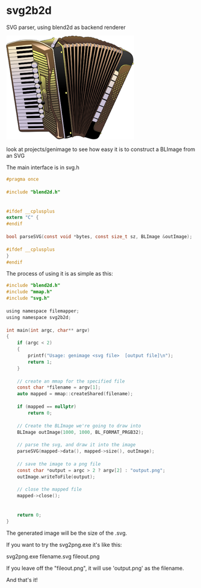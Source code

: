 # svg2b2d
SVG parser, using blend2d as backend renderer


<img src="images/Accordion.png" alt="Accordion" width=340/></br>

look at projects/genimage to see how easy it is to construct a BLImage from an SVG

The main interface is in svg.h

```C
#pragma once

#include "blend2d.h"


#ifdef __cplusplus
extern "C" {
#endif

bool parseSVG(const void *bytes, const size_t sz, BLImage &outImage);

#ifdef __cplusplus
}
#endif
```

The process of using it is as simple as this:

```C
#include "blend2d.h"
#include "mmap.h"
#include "svg.h"

using namespace filemapper;
using namespace svg2b2d;

int main(int argc, char** argv)
{
    if (argc < 2)
    {
        printf("Usage: genimage <svg file>  [output file]\n");
        return 1;
    }

    // create an mmap for the specified file
    const char *filename = argv[1];
    auto mapped = mmap::createShared(filename);

    if (mapped == nullptr)
        return 0;

    // Create the BLImage we're going to draw into
    BLImage outImage(1000, 1000, BL_FORMAT_PRGB32);

    // parse the svg, and draw it into the image
    parseSVG(mapped->data(), mapped->size(), outImage);
    
    // save the image to a png file
    const char *output = argc > 2 ? argv[2] : "output.png";
    outImage.writeToFile(output);

    // close the mapped file
    mapped->close();


    return 0;
}
```

The generated image will be the size of the .svg.

If you want to try the svg2png.exe it's like this:

svg2png.exe filename.svg  fileout.png

If you leave off the "fileout.png", it will use 'output.png' as the filename.

And that's it!
